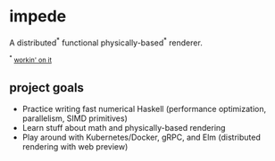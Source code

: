# impede

A distributed<sup>\*</sup> functional physically-based<sup>\*</sup> renderer.

<sub><sup>\*</sup> [workin' on it](TODO.md)</sub>

## project goals

- Practice writing fast numerical Haskell (performance optimization, parallelism, SIMD primitives)
- Learn stuff about math and physically-based rendering
- Play around with Kubernetes/Docker, gRPC, and Elm (distributed rendering with web preview)